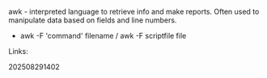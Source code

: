 awk - interpreted language to retrieve info and make reports.
Often used to manipulate data based on fields and line numbers.

- awk -F 'command' filename / awk -F scriptfile file

Links:

202508291402

